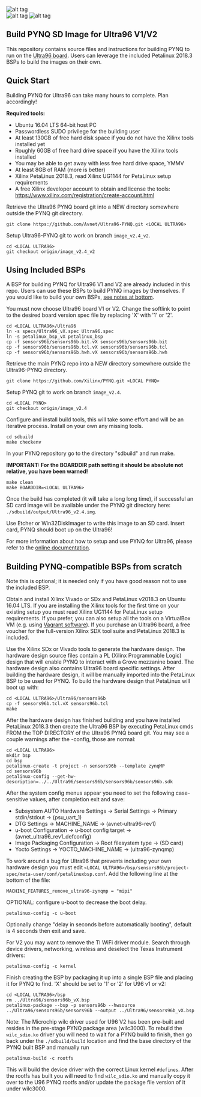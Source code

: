 ![alt tag](./ultra96-pynq.png)\
![alt tag](./ultra96_v2-pynq.png)
![alt tag](./software.png)

## Build PYNQ SD Image for Ultra96 V1/V2

This repository contains source files and instructions for building PYNQ to run on the 
[Ultra96 board](http://zedboard.org/product/ultra96). Users can leverage the included
Petalinux 2018.3 BSPs to build the images on their own.

## Quick Start

Building PYNQ for Ultra96 can take many hours to complete.  Plan accordingly!

**Required tools:**
* Ubuntu 16.04 LTS 64-bit host PC
* Passwordless SUDO privilege for the building user
* At least 130GB of free hard disk space if you do not have the Xilinx tools installed yet
* Roughly 60GB of free hard drive space if you have the Xilinx tools installed
* You may be able to get away with less free hard drive space, YMMV
* At least 8GB of RAM (more is better)
* Xilinx PetaLinux 2018.3, read Xilinx UG1144 for PetaLinux setup requirements
* A free Xilinx developer account to obtain and license the tools: https://www.xilinx.com/registration/create-account.html

Retrieve the Ultra96 PYNQ board git into a NEW directory somewhere outside the PYNQ git directory.

```shell
git clone https://github.com/Avnet/Ultra96-PYNQ.git <LOCAL ULTRA96>
```

Setup Ultra96-PYNQ git to work on branch `image_v2.4_v2`.

```shell
cd <LOCAL ULTRA96>
git checkout origin/image_v2.4_v2
```

## Using Included BSPs

A BSP for building PYNQ for Ultra96 V1 and V2 are already included in this repo.
Users can use these BSPs to build PYNQ images by themselves.
If you would like to build your own BSPs, [see notes at bottom](#building-pynq-compatible-bsps-from-scratch).

You must now choose Ultra96 board V1 or V2.  Change the softlink to point to the desired board version spec file by replacing 'X' with '1' or '2'.

```shell
cd <LOCAL ULTRA96>/Ultra96
ln -s specs/Ultra96_vX.spec Ultra96.spec
ln -s petalinux_bsp_vX petalinux_bsp
cp -f sensors96b/sensors96b.bit.vX sensors96b/sensors96b.bit
cp -f sensors96b/sensors96b.tcl.vX sensors96b/sensors96b.tcl
cp -f sensors96b/sensors96b.hwh.vX sensors96b/sensors96b.hwh
```

Retrieve the main PYNQ repo into a NEW directory somewhere outside the Ultra96-PYNQ directory.
```shell
git clone https://github.com/Xilinx/PYNQ.git <LOCAL PYNQ>
```

Setup PYNQ git to work on branch `image_v2.4`.
```shell
cd <LOCAL PYNQ>
git checkout origin/image_v2.4
```

Configure and install build tools, this will take some effort and will be an iterative process. Install on your own any missing tools.
```shell
cd sdbuild
make checkenv
```

In your PYNQ repository go to the directory "sdbuild" and run make.

**IMPORTANT: For the BOARDDIR path setting it should be absolute not relative, you have been warned!**

```shell
make clean
make BOARDDIR=<LOCAL ULTRA96>
```

Once the build has completed (it will take a long long time), if successful an SD card image will be available under the PYNQ git directory here: `./sdbuild/output/Ultra96_v2.4.img`.

Use Etcher or Win32DiskImager to write this image to an SD card. 
Insert card, PYNQ should boot up on the Ultra96!

For more information about how to setup and use PYNQ for Ultra96, please refer
to the [online documentation](https://ultra96-pynq.readthedocs.io/en/latest/).

## Building PYNQ-compatible BSPs from scratch

Note this is optional; it is needed only if you have good reason not to use the included BSP.

Obtain and install Xilinx Vivado or SDx and PetaLinux v2018.3 on Ubuntu 16.04 LTS. If you are installing the Xilinx tools for the first time on your existing setup you must read Xilinx UG1144 for PetaLinux setup requirements.  If you prefer, you can also setup all the tools on a VirtualBox VM (e.g. using [Vagrant software](https://pynq.readthedocs.io/en/latest/pynq_sd_card.html#prepare-the-building-environment)).
If you purchase an Ultra96 board, a free voucher for the full-version Xilinx SDX tool suite and PetaLinux 2018.3 is included.

Use the Xilinx SDx or Vivado tools to generate the hardware design.  The hardware design source files contain a PL (Xilinx Programmable Logic) design that will enable PYNQ to interact with a Grove mezzanine board.  The hardware design also contains Ultra96 board specific settings.  After building the hardware design, it will be manually imported into the PetaLinux BSP to be used for PYNQ.  To build the hardware design that PetaLinux will boot up with:

```shell
cd <LOCAL ULTRA96>/Ultra96/sensors96b
cp -f sensors96b.tcl.vX sensors96b.tcl
make
```

After the hardware design has finished building and you have installed PetaLinux 2018.3 then create the Ultra96 BSP by executing PetaLinux cmds FROM the TOP DIRECTORY of the Ultra96 PYNQ board git. You may see a couple warnings after the -config, those are normal:
```shell
cd <LOCAL ULTRA96>
mkdir bsp
cd bsp
petalinux-create -t project -n sensors96b --template zynqMP
cd sensors96b
petalinux-config --get-hw-description=../../Ultra96/sensors96b/sensors96b/sensors96b.sdk
```

After the system config menus appear you need to set the following case-sensitive values, after completion exit and save:
* Subsystem AUTO Hardware Settings → Serial Settings → Primary stdin/stdout → (psu_uart_1)
* DTG Settings → MACHINE_NAME → (avnet-ultra96-rev1)
* u-boot Configuration → u-boot config target → (avnet_ultra96_rev1_defconfig)
* Image Packaging Configuration → Root filesystem type → (SD card)
* Yocto Settings → YOCTO_MACHINE_NAME → (ultra96-zynqmp)

To work around a bug for Ultra96 that prevents including your own hardware design you must edit `<LOCAL ULTRA96>/bsp/sensors96b/project-spec/meta-user/conf/petalinuxbsp.conf`.
Add the following line at the bottom of the file:  
```
MACHINE_FEATURES_remove_ultra96-zynqmp = "mipi"
```

OPTIONAL: configure u-boot to decrease the boot delay.
```shell
petalinux-config -c u-boot
```

Optionally change "delay in seconds before automatically booting", default is 4 seconds then exit and save.

For V2 you may want to remove the TI WiFi driver module. Search through device drivers, networking, wireless and deselect the Texas Instrument drivers:
```shell
petalinux-config -c kernel
```

Finish creating the BSP by packaging it up into a single BSP file and placing it for PYNQ to find. 'X' should be set to '1' or '2' for U96 v1 or v2:

```shell
cd <LOCAL ULTRA96>/bsp
rm ../Ultra96/sensors96b_vX.bsp
petalinux-package --bsp -p sensors96b --hwsource ../Ultra96/sensors96b/sensors96b --output ../Ultra96/sensors96b_vX.bsp
```

Note: The Microchip wilc driver used for U96 V2 has been pre-built and resides in the pre-stage PYNQ package area (wilc3000). To rebuild the `wilc_sdio.ko` driver you will need to wait for a PYNQ build to finish, then go back under the `./sdbuild/build` location and find the base directory of the PYNQ built BSP and manually run 

```shell
petalinux-build -c rootfs
```

This will build the device driver with the correct Linux kernel `#defines`.  After the rootfs has built you will need to find `wilc_sdio.ko` and manually copy it over to the U96 PYNQ rootfs and/or update the package file version of it under wilc3000.
